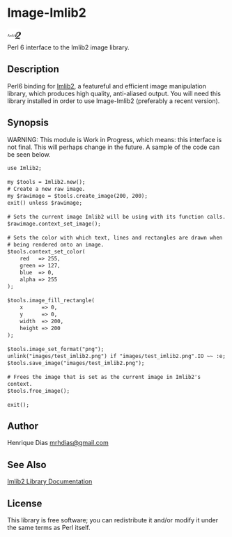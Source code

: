 Image-Imlib2
============

![Imlib2 Logo](logotype/logo_32x32.png)  
Perl 6 interface to the Imlib2 image library.

Description
-----------
Perl6 binding for [Imlib2][1], a featureful and efficient image manipulation library, which produces high quality, anti-aliased output.
You will need this library installed in order to use Image-Imlib2 (preferably a recent version).

Synopsis
--------
WARNING: This module is Work in Progress, which means: this interface is not final. This will perhaps change in the future.
A sample of the code can be seen below.

    use Imlib2;

    my $tools = Imlib2.new();
    # Create a new raw image.
    my $rawimage = $tools.create_image(200, 200);
    exit() unless $rawimage;

    # Sets the current image Imlib2 will be using with its function calls.
    $rawimage.context_set_image();
 
    # Sets the color with which text, lines and rectangles are drawn when
    # being rendered onto an image.
    $tools.context_set_color(
        red   => 255,
        green => 127,
        blue  => 0,
        alpha => 255
    );
    
    $tools.image_fill_rectangle(
        x      => 0,
        y      => 0,
        width  => 200,
        height => 200
    );
    
    $tools.image_set_format("png");
    unlink("images/test_imlib2.png") if "images/test_imlib2.png".IO ~~ :e;
    $tools.save_image("images/test_imlib2.png");

    # Frees the image that is set as the current image in Imlib2's context. 
    $tools.free_image();

    exit();


Author
------
Henrique Dias <mrhdias@gmail.com>

See Also
--------
[Imlib2 Library Documentation][1]

License
-------

This library is free software; you can redistribute it and/or modify it under the same terms as Perl itself.


[1]: http://docs.enlightenment.org/api/imlib2/html/ "Imlib2 Library Documentation"

